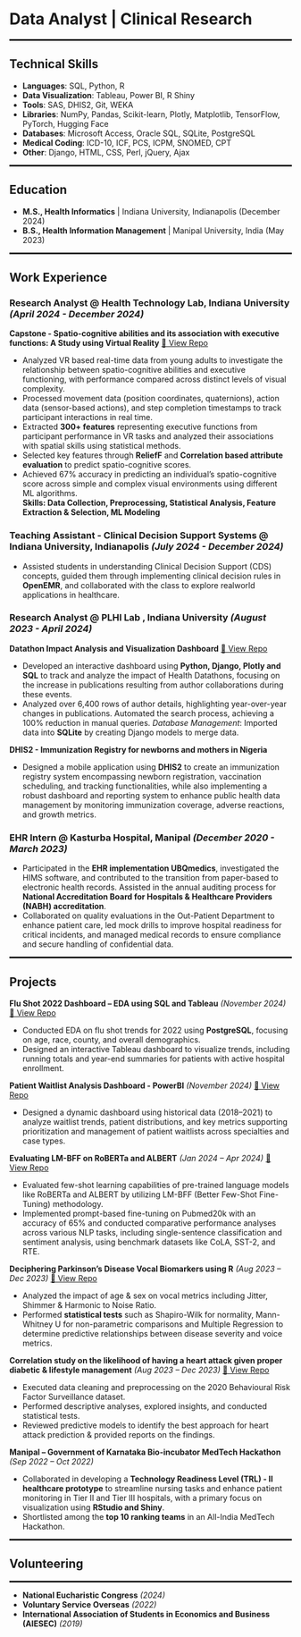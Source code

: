 # Data Analyst | Clinical Research
<hr style="border: dotted 1px; width: 100%;" />

## Technical Skills

- **Languages**:           SQL, Python, R 
- **Data Visualization**:  Tableau, Power BI, R Shiny 
- **Tools**:               SAS, DHIS2, Git, WEKA 
- **Libraries**:           NumPy, Pandas, Scikit-learn, Plotly, Matplotlib, TensorFlow, PyTorch, Hugging Face 
- **Databases**:           Microsoft Access, Oracle SQL, SQLite, PostgreSQL 
- **Medical Coding**:      ICD-10, ICF, PCS, ICPM, SNOMED, CPT 
- **Other**:               Django, HTML, CSS, Perl, jQuery, Ajax

<hr style="border: dotted 1px; width: 100%;" />             

## Education

- **M.S., Health Informatics** | Indiana University, Indianapolis (December 2024)  
- **B.S., Health Information Management** | Manipal University, India (May 2023)

<hr style="border: dotted 1px; width: 100%;" />  

## Work Experience  

### **Research Analyst @ Health Technology Lab, Indiana University** *(April 2024 - December 2024)*  
**Capstone - Spatio-cognitive abilities and its association with executive functions: A Study using Virtual Reality** 
[🔗 View Repo](https://github.com/fdsouza27/ExecutiveFunctions-Cognition)
- Analyzed VR based real-time data from young adults to investigate the relationship between spatio-cognitive abilities and executive functioning, with performance compared across distinct levels of visual complexity.    
- Processed movement data (position coordinates, quaternions), action data (sensor-based actions), and step completion timestamps to track participant interactions in real time. 
- Extracted **300+ features** representing executive functions from participant performance in VR tasks and analyzed their associations with spatial skills using statistical methods.  
- Selected key features through **ReliefF** and **Correlation based attribute evaluation** to predict spatio-cognitive scores.  
- Achieved 67% accuracy in predicting an individual’s spatio-cognitive score across simple and complex visual environments using different ML algorithms.  
**Skills: Data Collection, Preprocessing, Statistical Analysis, Feature Extraction & Selection, ML Modeling**

### **Teaching Assistant - Clinical Decision Support Systems @ Indiana University, Indianapolis** *(July 2024 - December 2024)*  
- Assisted students in understanding Clinical Decision Support (CDS) concepts, guided them through implementing clinical decision rules in **OpenEMR**, and collaborated with the class to explore realworld applications in healthcare.  

### **Research Analyst @ PLHI Lab , Indiana University** *(August 2023 - April 2024)*  
**Datathon Impact Analysis and Visualization Dashboard** 
[🔗 View Repo](https://github.com/fdsouza27/DatathonImpact)
- Developed an interactive dashboard using **Python, Django, Plotly and SQL** to track and analyze the impact of Health Datathons, focusing on the increase in publications resulting from author collaborations during these events.  
- Analyzed over 6,400 rows of author details, highlighting year-over-year changes in publications. Automated the search process, achieving a 100% reduction in manual queries. 
*Database Management*: Imported data into **SQLite** by creating Django models to merge data.   

**DHIS2 - Immunization Registry for newborns and mothers in Nigeria**
- Designed a mobile application using **DHIS2** to create an immunization registry system encompassing newborn registration, vaccination scheduling, and tracking functionalities, while also implementing a robust dashboard and reporting system to enhance public health data management by monitoring immunization coverage, adverse reactions, and growth metrics.

### **EHR Intern @ Kasturba Hospital, Manipal** *(December 2020 - March 2023)*  
- Participated in the **EHR implementation UBQmedics**, investigated the HIMS software, and contributed to the transition from paper-based to electronic health records. Assisted in the annual auditing process for **National Accreditation Board for Hospitals & Healthcare Providers (NABH) accreditation**. 
- Collaborated on quality evaluations in the Out-Patient Department to enhance patient care, led mock drills to improve hospital readiness for critical incidents, and managed medical records to ensure compliance and secure handling of confidential data.

<hr style="border: dotted 1px; width: 100%;" />  

## Projects

**Flu Shot 2022 Dashboard – EDA using SQL and Tableau**  *(November 2024)*  
[🔗 View Repo](https://github.com/fdsouza27/Flu-Shot-Dashoard)
- Conducted EDA on flu shot trends for 2022 using **PostgreSQL**, focusing on age, race, county, and overall demographics. 
- Designed an interactive Tableau dashboard to visualize trends, including running totals and year-end summaries for patients with active hospital enrollment.

**Patient Waitlist Analysis Dashboard - PowerBI** *(November 2024)*
[🔗 View Repo](https://github.com/fdsouza27/Patient-WaitList-Dashoard)
- Designed a dynamic dashboard using historical data (2018–2021) to analyze waitlist trends, patient distributions, and key metrics supporting prioritization and management of patient waitlists across specialties and case types. 

**Evaluating LM-BFF on RoBERTa and ALBERT**  *(Jan 2024 – Apr 2024)* 
[🔗 View Repo](https://github.com/fdsouza27/LM-BFF)
- Evaluated few-shot learning capabilities of pre-trained language models like RoBERTa and ALBERT by utilizing LM-BFF (Better Few-Shot Fine-Tuning) methodology. 
- Implemented prompt-based fine-tuning on Pubmed20k with an accuracy of 65% and conducted comparative performance analyses across various NLP tasks, including single-sentence classification and sentiment analysis, using benchmark datasets like CoLA, SST-2, and RTE.

**Deciphering Parkinson’s Disease Vocal Biomarkers using R** *(Aug 2023 – Dec 2023)* 
[🔗 View Repo](https://github.com/fdsouza27/Parkinsons_VoiceMetrics)
- Analyzed the impact of age & sex on vocal metrics including Jitter, Shimmer & Harmonic to Noise Ratio. 
- Performed **statistical tests** such as Shapiro-Wilk for normality, Mann-Whitney U for non-parametric comparisons and Multiple Regression to determine predictive relationships between disease severity and voice metrics.

**Correlation study on the likelihood of having a heart attack given proper diabetic & lifestyle management** *(Aug 2023 – Dec 2023)* 
[🔗 View Repo](https://github.com/fdsouza27/HeartAttack-Prediction)
- Executed data cleaning and preprocessing on the 2020 Behavioural Risk Factor Surveillance dataset. 
- Performed descriptive analyses, explored insights, and conducted statistical tests. 
- Reviewed predictive models to identify the best approach for heart attack prediction & provided reports on the findings.

**Manipal – Government of Karnataka Bio-incubator MedTech Hackathon**  *(Sep 2022 – Oct 2022)* 
- Collaborated in developing a **Technology Readiness Level (TRL) - II healthcare prototype** to streamline nursing tasks and enhance patient monitoring in Tier II and Tier III hospitals, with a primary focus on visualization using **RStudio and Shiny**.  
- Shortlisted among the **top 10 ranking teams** in an All-India MedTech Hackathon.

<hr style="border: dotted 1px; width: 100%;" />  

## Volunteering
<hr style="border: dotted 1px; width: 100%;" />

- **National Eucharistic Congress** *(2024)*
- **Voluntary Service Overseas** *(2022)*  
- **International Association of Students in Economics and Business (AIESEC)** *(2019)*


